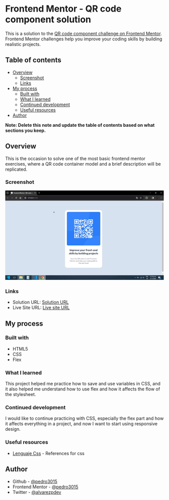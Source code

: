 # Frontend Mentor - QR code component solution

This is a solution to the [QR code component challenge on Frontend Mentor](https://www.frontendmentor.io/challenges/qr-code-component-iux_sIO_H). Frontend Mentor challenges help you improve your coding skills by building realistic projects. 

## Table of contents

- [Overview](#overview)
  - [Screenshot](#screenshot)
  - [Links](#links)
- [My process](#my-process)
  - [Built with](#built-with)
  - [What I learned](#what-i-learned)
  - [Continued development](#continued-development)
  - [Useful resources](#useful-resources)
- [Author](#author)

**Note: Delete this note and update the table of contents based on what sections you keep.**

## Overview
This is the occasion to solve one of the most basic frontend mentor exercises, where a QR code container model and a brief description will be replicated.
### Screenshot
![](./images/screenshot.jpg)

### Links

- Solution URL: [Solution URL]([https://your-solution-url.com](https://www.frontendmentor.io/solutions/qr-code-component-Co_7lB6uIU))
- Live Site URL: [Live site URL]([https://your-live-site-url.com](https://pedro3015.github.io/QR-code-component/))

## My process

### Built with

- HTML5
- CSS
- Flex

### What I learned

This project helped me practice how to save and use variables in CSS, and it also helped me understand how to use flex and how it affects the flow of the stylesheet.

### Continued development

I would like to continue practicing with CSS, especially the flex part and how it affects everything in a project, and now I want to start using responsive design.

### Useful resources

- [Lenguaje Css](https://lenguajecss.com/) - References for css

## Author

- Github - [@pedro3015](https://github.com/pedro3015)
- Frontend Mentor - [@pedro3015](https://www.frontendmentor.io/profile/pedro3015)
- Twitter - [@alvarezpdev](https://twitter.com/alvarezpdev)

